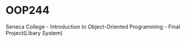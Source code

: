 # OOP244
Seneca College - Introduction to Object-Oriented Programming - Final Project(Libary System)
